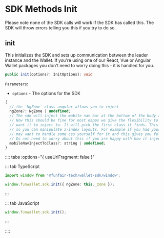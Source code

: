 # SDK Methods Init

Please note none of the SDK calls will work if the SDK has called this. The SDK will throw errors telling you this if you try to do so.

## init

This initializes the SDK and sets up communication between the leader instance and the Wallet. If you're using one of our React, Vue or Angular Wallet packages you don't need to worry doing this - it is handled for you.

```ts
public init(options?: InitOptions): void
```

`Parameters`:

- `options` - The options for the SDK

```js
{
  // the `NgZone` class angular allows you to inject
  ngZone?: NgZone | undefined;
  // The sdk will inject the mobile nav bar at the bottom of the body automatically for you.
  // Now this should be fine for most dapps we give the flexibility to specify which class you
  // want it to inject to. It will pick the first class it finds. This can be if you want it to inject in a different place in the DOM
  // so you can manipulate z-index layouts. For example if you had your own sticky bottom nav, you
  // may want to handle some css yourself for it and this gives you full flexibility.
  // Do not need to worry about this if you are happy with how it injects by default.
  mobileNavInjectToClass?: string | undefined;
}
```

:::: tabs :options="{ useUrlFragment: false }"

::: tab TypeScript

```ts
import window from '@funfair-tech/wallet-sdk/window';

window.funwallet.sdk.init({ ngZone: this._zone });
```

:::

::: tab JavaScript

```js
window.funwallet.sdk.init();
```

:::

::::
